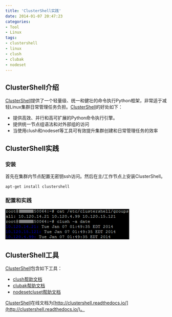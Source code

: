 ```yaml
---
title: 'ClusterShell实践'
date: 2014-01-07 20:47:23
categories: 
- Tool
- Linux
tags: 
- clustershell
- linux
- clush
- clubak
- nodeset
---
```

## ClusterShell介绍

[ClusterShell](https://github.com/cea-hpc/clustershell)提供了一个轻量级、统一和健壮的命令执行Python框架，非常适于减轻Linux集群日常管理任务负担。[ClusterShell](https://github.com/cea-hpc/clustershell)的好处如下：
- 提供高效、并行和高可扩展的Python命令执行引擎。
- 提供统一节点组语法和对外部组的访问
- 当使用clush和nodeset等工具可有效提升集群创建和日常管理任务的效率

## ClusterShell实践

### 安装

首先在集群内节点配置无密钥ssh访问。然后在主/工作节点上安装ClusterShell。
```
apt-get install clustershell
```

### 配置和实践
![ClusterShell实践](/images/2014/1/0026uWfMzy79uMIrCMv3f.png)

## ClusterShell工具

[ClusterShell](https://github.com/cea-hpc/clustershell)包含如下工具：
- [clush](http://clustershell.readthedocs.io/en/latest/tools/clush.html)[帮助文档](https://linux.die.net/man/1/clush)
- [clubak](http://clustershell.readthedocs.io/en/latest/tools/clubak.html)[帮助文档](https://linux.die.net/man/1/clubak)
- [nodeset](http://clustershell.readthedocs.io/en/latest/tools/nodeset.html)[cluset](http://clustershell.readthedocs.io/en/latest/tools/cluset.html)[帮助文档](https://linux.die.net/man/1/nodeset)

[ClusterShell](https://github.com/cea-hpc/clustershell)在线文档为[http://clustershell.readthedocs.io/](http://clustershell.readthedocs.io/)。
